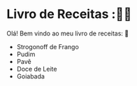 # **Livro de Receitas :**:man_cook:



Olá! Bem vindo ao meu livro de receitas: :wave:

- Strogonoff de Frango
- Pudim
- Pavê
- Doce de Leite 
- Goiabada
